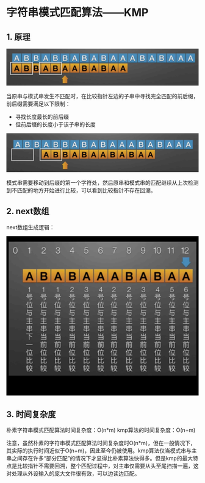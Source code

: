﻿# 字符串模式匹配算法——KMP

## 1. 原理 ##

![](https://raw.githubusercontent.com/yixy4app/images/picgo/202209122037658.jpg)

当原串与模式串发生不匹配时，在比较指针左边的子串中寻找完全匹配的前后缀，前后缀需要满足以下限制：

* 寻找长度最长的前后缀
* 但前后缀的长度小于该子串的长度

![](https://raw.githubusercontent.com/yixy4app/images/picgo/202209122038309.jpg)

模式串需要移动到后缀的第一个字符处，然后原串和模式串的匹配继续从上次检测到不匹配的地方开始进行比较，可以看到比较指针不存在回溯。

## 2. next数组 ##

next数组生成逻辑：

![](https://raw.githubusercontent.com/yixy4app/images/picgo/202209122039681.jpg)

## 3. 时间复杂度 ##

朴素字符串模式匹配算法时间复杂度：O(n*m)
kmp算法的时间复杂度：O(n+m)

注意，虽然朴素的字符串模式匹配算法时间复杂度时O(n*m)，但在一般情况下，其实际的执行时间近似于O(n+m)，因此至今仍被使用。kmp算法仅当模式串与主串之间存在许多“部分匹配”的情况下才显得比朴素算法快得多。但是kmp的最大特点是比较指针不需要回溯，整个匹配过程中，对主串仅需要从头至尾扫描一遍，这对处理从外设输入的庞大文件很有效，可以边读边匹配。
